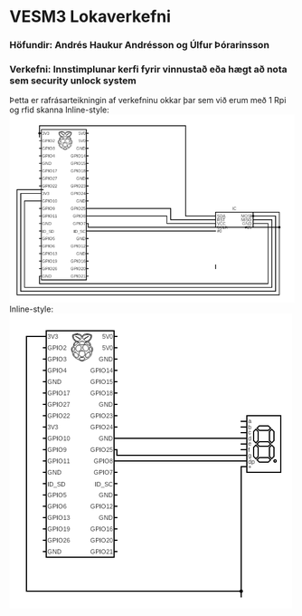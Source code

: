 # VESM3 Lokaverkefni 
### Höfundir: Andrés Haukur Andrésson og Úlfur Þórarinsson
### Verkefni: Innstimplunar kerfi fyrir vinnustað eða hægt að nota sem security unlock system

Þetta er rafrásarteikningin af verkefninu okkar þar sem við erum með 1 Rpi og rfid skanna
Inline-style: 
![mamma þín](https://github.com/AndresHaukur/VESM3/blob/main/circuit%20(2).png "RFID")
Inline-style: 
![mamma þín](https://github.com/AndresHaukur/VESM3/blob/main/circuit%20(3).png "OLED")

